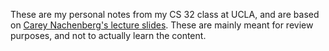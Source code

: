 These are my personal notes from my CS 32 class at UCLA, and are based on [Carey Nachenberg's lecture slides](http://careynachenberg.weebly.com/cs-slides.html). These are mainly meant for review purposes, and not to actually learn the content.
